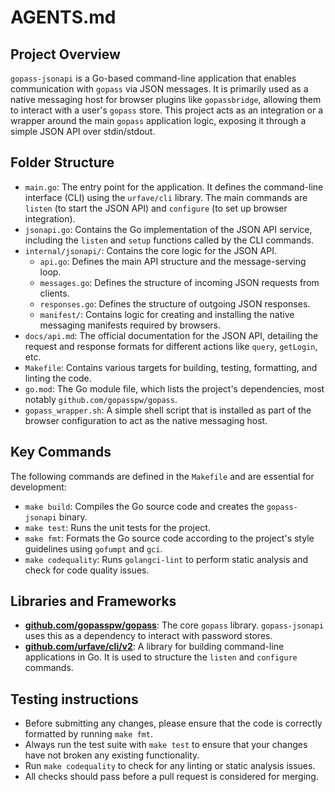 # AGENTS.md

## Project Overview

`gopass-jsonapi` is a Go-based command-line application that enables communication with `gopass` via JSON messages. It is primarily used as a native messaging host for browser plugins like `gopassbridge`, allowing them to interact with a user's `gopass` store. This project acts as an integration or a wrapper around the main `gopass` application logic, exposing it through a simple JSON API over stdin/stdout.

## Folder Structure

- `main.go`: The entry point for the application. It defines the command-line interface (CLI) using the `urfave/cli` library. The main commands are `listen` (to start the JSON API) and `configure` (to set up browser integration).
- `jsonapi.go`: Contains the Go implementation of the JSON API service, including the `listen` and `setup` functions called by the CLI commands.
- `internal/jsonapi/`: Contains the core logic for the JSON API.
  - `api.go`: Defines the main API structure and the message-serving loop.
  - `messages.go`: Defines the structure of incoming JSON requests from clients.
  - `responses.go`: Defines the structure of outgoing JSON responses.
  - `manifest/`: Contains logic for creating and installing the native messaging manifests required by browsers.
- `docs/api.md`: The official documentation for the JSON API, detailing the request and response formats for different actions like `query`, `getLogin`, etc.
- `Makefile`: Contains various targets for building, testing, formatting, and linting the code.
- `go.mod`: The Go module file, which lists the project's dependencies, most notably `github.com/gopasspw/gopass`.
- `gopass_wrapper.sh`: A simple shell script that is installed as part of the browser configuration to act as the native messaging host.

## Key Commands

The following commands are defined in the `Makefile` and are essential for development:

- `make build`: Compiles the Go source code and creates the `gopass-jsonapi` binary.
- `make test`: Runs the unit tests for the project.
- `make fmt`: Formats the Go source code according to the project's style guidelines using `gofumpt` and `gci`.
- `make codequality`: Runs `golangci-lint` to perform static analysis and check for code quality issues.

## Libraries and Frameworks

- **[github.com/gopasspw/gopass](https://github.com/gopasspw/gopass)**: The core `gopass` library. `gopass-jsonapi` uses this as a dependency to interact with password stores.
- **[github.com/urfave/cli/v2](https://github.com/urfave/cli)**: A library for building command-line applications in Go. It is used to structure the `listen` and `configure` commands.

## Testing instructions

- Before submitting any changes, please ensure that the code is correctly formatted by running `make fmt`.
- Always run the test suite with `make test` to ensure that your changes have not broken any existing functionality.
- Run `make codequality` to check for any linting or static analysis issues.
- All checks should pass before a pull request is considered for merging.
